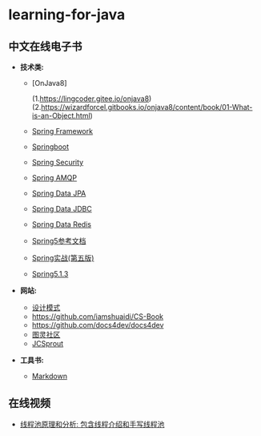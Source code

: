 # learning-for-java

## 中文在线电子书  

- **技术类:**  
    - [OnJava8]
      
      (1.https://lingcoder.gitee.io/onjava8)    
      (2.https://wizardforcel.gitbooks.io/onjava8/content/book/01-What-is-an-Object.html)    
    - [Spring Framework](https://www.docs4dev.com/docs/zh/spring-framework/5.1.3.RELEASE/reference/core.html#beans)            
    - [Springboot](https://www.docs4dev.com/docs/zh/spring-boot/2.1.1.RELEASE/reference)  
    - [Spring Security](https://www.docs4dev.com/docs/zh/spring-security/5.1.2.RELEASE/reference)  
    - [Spring AMQP](https://www.docs4dev.com/docs/zh/spring-amqp/2.1.2.RELEASE/reference)  
    - [Spring Data JPA](https://www.docs4dev.com/docs/zh/spring-data-jpa/2.1.5.RELEASE/reference)      
    - [Spring Data JDBC](https://www.docs4dev.com/docs/zh/spring-data-jdbc/1.0.5.RELEASE/reference)        
    - [Spring Data Redis](https://www.docs4dev.com/docs/zh/spring-data-redis/2.1.5.RELEASE/reference)        
    - [Spring5参考文档](https://docs.flydean.com/spring-framework-documentation5/)  
    - [Spring实战(第五版)](https://potoyang.gitbook.io/spring-in-action-v5/)  
    - [Spring5.1.3](https://github.com/DocsHome/spring-docs)  
   
- **网站:**       
    - [设计模式](https://refactoringguru.cn/design-patterns)    
    - https://github.com/iamshuaidi/CS-Book    
    - https://github.com/docs4dev/docs4dev    
    - [图灵社区](https://www.ituring.com.cn/)  
    - [JCSprout](https://crossoverjie.top/JCSprout/#/)

- **工具书:**    
    - [Markdown](http://shouce.jb51.net/markdowns/article/syntax/paragraphs-and-line-breaks.html)

## 在线视频

- [线程池原理和分析: 包含线程介绍和手写线程池](https://live.csdn.net/room/weixin_48013460/xDZsaiJG?utm_medium=distribute.pc_home_second_level_live.none-task-liveroom-null-17.nonecase&depth_1-utm_source=distribute.pc_home_second_level_live.none-task-liveroom-null-17.nonecase)  



